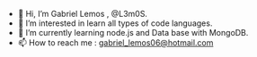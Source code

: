 - 👋 Hi, I’m  Gabriel Lemos , @L3m0S.
- 👀 I’m interested in learn all types of code languages.
- 🌱 I’m currently learning node.js and Data base with MongoDB.
- 📫 How to reach me : gabriel_lemos06@hotmail.com

<!---
L3m0S/L3m0S is a ✨ special ✨ repository because its `README.md` (this file) appears on your GitHub profile.
You can click the Preview link to take a look at your changes.
--->
